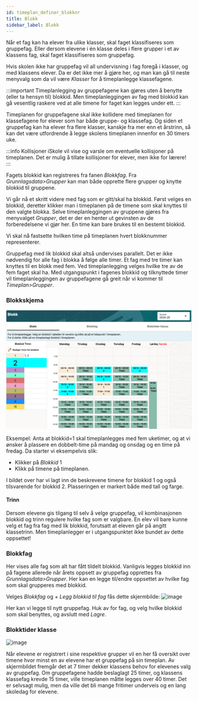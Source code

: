 ```yaml
---
id: timeplan_definer_blokknr
title: Blokk
sidebar_label: Blokk
---
```


Når et fag kan ha elever fra ulike klasser, skal faget klassifiseres som gruppefag. Eller dersom elevene i én klasse deles i flere grupper i et av klassens fag, skal faget klassifiseres som gruppefag.

Hvis skolen ikke har gruppefag vil all undervisning i fag foregå i klasser, og med klassens elever. Da er det ikke mer å gjøre her, og man kan gå til neste menyvalg som da vil være _Klasser_ for å timeplanlegge klassefagene.

:::important 
Timeplanlegging av gruppefagene kan gjøres uten å benytte (eller ta hensyn til) blokkid. Men timeplanleggingen av fag med blokkid kan gå vesentlig raskere ved at alle timene for faget kan legges under ett.
:::

Timeplanen for gruppefagene skal ikke kollidere med timeplanen for klassefagene for elever som har både gruppe- og klassefag. Og siden et gruppefag kan ha elever fra flere klasser, kanskje fra mer enn et årstrinn, så kan det være utfordrende å legge skolens timeplanen innenfor en 30 timers uke.

:::info Kollisjoner
iSkole vil vise og varsle om eventuelle kollisjoner på timeplanen. Det er mulig å tillate kollisjoner for elever, men ikke for lærere!
:::

Fagets blokkid kan registreres fra fanen _Blokkfag_. Fra _Grunnlagsdata>Grupper_ kan man både opprette flere grupper og knytte blokkid til gruppene.

Vi går nå et skritt videre med fag som er gitt/skal ha blokkid. Først velges en blokkid, deretter klikker man i timeplanen på de timene som skal knyttes til den valgte blokka. Selve timeplanleggingen av gruppene gjøres fra menyvalget _Grupper_, det er der en henter ut gevinsten av de forberedelsene vi gjør her. En time kan bare brukes til en bestemt blokkid. 

Vi skal nå fastsette hvilken time på timeplanen hvert blokknummer representerer.

Gruppefag med lik blokkid skal altså undervises parallelt. Det er ikke nødvendig for alle fag i blokka å følge alle timer. Et fag med tre timer kan knyttes til en blokk med fem. Ved timeplanlegging velges hvilke tre av de fem faget skal ha. Med utgangspunkt i fagenes blokkid og tilknyttede timer vil timeplanleggingen av gruppefagene gå greit når vi kommer til  _Timeplan>Grupper_.

### Blokkskjema
![bilde](/img/tp_blokk.png)

Eksempel:
Anta at blokkid=1 skal timeplanlegges med fem uketimer, og at vi ønsker å plassere en dobbelt-time på mandag og onsdag og en time på fredag. Da starter vi eksempelvis slik:
- Klikker på _Blokkid_ 1 
- Klikk på timene på timeplanen.

I bildet over har vi lagt inn de beskrevene timene for blokkid 1 og også tilsvarende for blokkid 2. Plasseringen er markert både med tall og farge.

#### Trinn
Dersom elevene gis tilgang til selv å velge gruppefag, vil kombinasjonen blokkid og trinn regulere hvilke fag som er valgbare. En elev vil bare kunne velg et fag fra fag med lik blokkid, forutsatt at eleven går på angitt klassetrinn. Men timeplanlegger er i utgangspunktet ikke bundet av dette oppsettet!

### Blokkfag
Her vises alle fag som alt har fått tildelt blokkid. Vanligvis legges blokkid inn på fagene allerede når årets oppsett av gruppefag opprettes fra _Grunnlagsdata>Grupper_.
Her kan en legge til/endre oppsettet av hvilke fag som skal grupperes med blokkid. 

Velges _Blokkfag_ og _+ Legg blokkid til fag_ fås dette skjermbilde:
![image](https://github.com/BarmanHanssen/iskole/assets/80097133/98616fe9-c9d5-4dcd-826a-72565749569f)

Her kan vi legge til nytt gruppefag. Huk av for fag, og velg hvilke blokkid som skal benyttes, og avslutt med _Lagre_.

### Blokktider klasse
![image](https://github.com/BarmanHanssen/iskole/assets/80097133/3128651d-a41a-42e8-97ac-71beda745e03)

Når elevene er registrert i sine respektive grupper vil en her få oversikt over timene hvor minst en av elevene har et gruppefag på sin timeplan. Av skjermbildet fremgår det at 7 timer dekker klassens behov for  elevenes valg av gruppefag. Om gruppefagene hadde beslaglagt 25 timer, og klassens klassefag krevde 15 timer, ville timeplanen måtte legges over 40 timer. Det er selvsagt mulig, men da ville det bli mange fritimer underveis og en lang skoledag for elevene.
